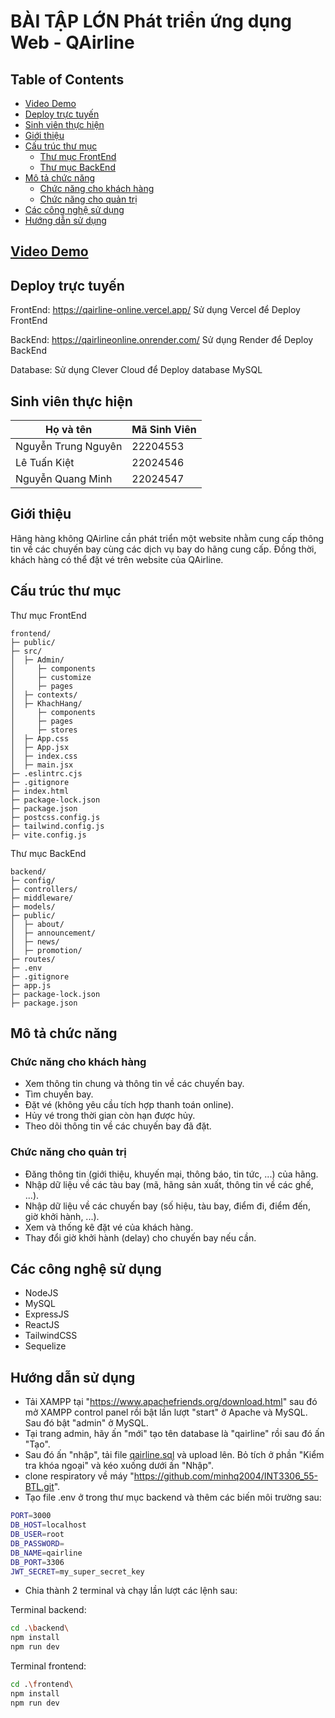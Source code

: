 # BÀI TẬP LỚN Phát triển ứng dụng Web - QAirline

## Table of Contents

- [Video Demo](#video-demo)
- [Deploy trực tuyến](#deploy-trực-tuyến)
- [Sinh viên thực hiện](#sinh-viên-thực-hiện)
- [Giới thiệu](#giới-thiệu)
- [Cấu trúc thư mục](#cấu-trúc-thư-mục)
  - [Thư mục FrontEnd](#thư-mục-frontend)
  - [Thư mục BackEnd](#thư-mục-backend)
- [Mô tả chức năng](#mô-tả-chức-năng)
  - [Chức năng cho khách hàng](#chức-năng-cho-khách-hàng)
  - [Chức năng cho quản trị](#chức-năng-cho-quản-trị)
- [Các công nghệ sử dụng](#các-công-nghệ-sử-dụng)
- [Hướng dẫn sử dụng](#hướng-dẫn-sử-dụng)

## [Video Demo]()

## Deploy trực tuyến

FrontEnd: https://qairline-online.vercel.app/
Sử dụng Vercel để Deploy FrontEnd

BackEnd: https://qairlineonline.onrender.com/
Sử dụng Render để Deploy BackEnd

Database: Sử dụng Clever Cloud để Deploy database MySQL

## Sinh viên thực hiện

| Họ và tên           | Mã Sinh Viên |
| ------------------- | ------------ |
| Nguyễn Trung Nguyên | 22204553     |
| Lê Tuấn Kiệt        | 22024546     |
| Nguyễn Quang Minh   | 22024547     |

## Giới thiệu

Hãng hàng không QAirline cần phát triển một website nhằm cung cấp thông tin về các chuyến bay cùng các dịch vụ bay do hãng cung cấp. Đồng thời, khách hàng có thể đặt vé trên website của QAirline.

## Cấu trúc thư mục

Thư mục FrontEnd

```
frontend/
├─ public/
├─ src/
│  ├─ Admin/
│  	  ├─ components
│  	  ├─ customize
│  	  ├─ pages
│  ├─ contexts/
│  ├─ KhachHang/
│  	  ├─ components
│  	  ├─ pages
│  	  ├─ stores
│  ├─ App.css
│  ├─ App.jsx
│  ├─ index.css
│  ├─ main.jsx
├─ .eslintrc.cjs
├─ .gitignore
├─ index.html
├─ package-lock.json
├─ package.json
├─ postcss.config.js
├─ tailwind.config.js
├─ vite.config.js
```

Thư mục BackEnd

```
backend/
├─ config/
├─ controllers/
├─ middleware/
├─ models/
├─ public/
│  ├─ about/
│  ├─ announcement/
│  ├─ news/
│  ├─ promotion/
├─ routes/
├─ .env
├─ .gitignore
├─ app.js
├─ package-lock.json
├─ package.json
```

## Mô tả chức năng

### Chức năng cho khách hàng

- Xem thông tin chung và thông tin về các chuyến bay.
- Tìm chuyến bay.
- Đặt vé (không yêu cầu tích hợp thanh toán online).
- Hủy vé trong thời gian còn hạn được hủy.
- Theo dõi thông tin về các chuyến bay đã đặt.

### Chức năng cho quản trị

- Đăng thông tin (giới thiệu, khuyến mại, thông báo, tin tức, ...) của hãng.
- Nhập dữ liệu về các tàu bay (mã, hãng sản xuất, thông tin về các ghế, ...).
- Nhập dữ liệu về các chuyến bay (số hiệu, tàu bay, điểm đi, điểm đến, giờ khởi hành, ...).
- Xem và thống kê đặt vé của khách hàng.
- Thay đổi giờ khởi hành (delay) cho chuyến bay nếu cần.

## Các công nghệ sử dụng

- NodeJS
- MySQL
- ExpressJS
- ReactJS
- TailwindCSS
- Sequelize

## Hướng dẫn sử dụng

- Tải XAMPP tại "https://www.apachefriends.org/download.html" sau đó mở XAMPP control panel rồi bật lần lượt "start" ở Apache và MySQL. Sau đó bật "admin" ở MySQL.
- Tại trang admin, hãy ấn "mới" tạo tên database là "qairline" rồi sau đó ấn "Tạo".
- Sau đó ấn "nhập", tải file [qairline.sql](backend/config/qairline.sql) và upload lên. Bỏ tích ở phần "Kiểm tra khóa ngoại" và kéo xuống dưới ấn "Nhập".
- clone respiratory về máy "https://github.com/minhq2004/INT3306_55-BTL.git".
- Tạo file .env ở trong thư mục backend và thêm các biến môi trường sau:

```bash
PORT=3000
DB_HOST=localhost
DB_USER=root
DB_PASSWORD=
DB_NAME=qairline
DB_PORT=3306
JWT_SECRET=my_super_secret_key
```

- Chia thành 2 terminal và chạy lần lượt các lệnh sau:

Terminal backend:

```bash
cd .\backend\
npm install
npm run dev
```

Terminal frontend:

```bash
cd .\frontend\
npm install
npm run dev
```
